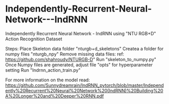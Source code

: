 # Independently-Recurrent-Neural-Network---IndRNN
Independently Recurrent Neural Network - IndRNN using "NTU RGB+D" Action Recognition Dataset


Steps:
    Place Skeleton data folder "nturgb+d_skeletons"
    Createa a folder for numpy files "nturgb_npy"
    Remove missing data files: ref: https://github.com/shahroudy/NTURGB-D"
    Run "skeleton_to_numpy.py"
    Once Numpy files are generated, adjust file "opts" for hyperparameter setting
    Run "Indrnn_action_train.py"
    
 For more information on the model read: https://github.com/Sunnydreamrain/IndRNN_pytorch/blob/master/Independently%20Recurrent%20Neural%20Network%20(IndRNN)%20Building%20A%20Longer%20and%20Deeper%20RNN.pdf
